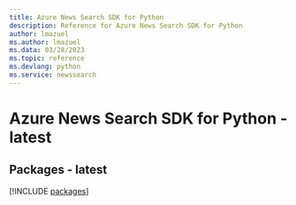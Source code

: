 ```yaml
---
title: Azure News Search SDK for Python
description: Reference for Azure News Search SDK for Python
author: lmazuel
ms.author: lmazuel
ms.data: 03/28/2023
ms.topic: reference
ms.devlang: python
ms.service: newssearch
---
```

# Azure News Search SDK for Python - latest
## Packages - latest
[!INCLUDE [packages](news-search-index.md)]
